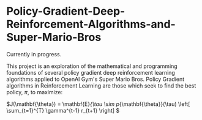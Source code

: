 # Policy-Gradient-Deep-Reinforcement-Algorithms-and-Super-Mario-Bros
Currently in progress.

This project is an exploration of the mathematical and programming foundations of several policy gradient deep reinforcement learning algorithms applied to OpenAI Gym's Super Mario Bros. Policy Gradient algorithms in Reinforcement Learning are those which seek to find the best policy, $\pi$, to maximize:

$J(\mathbf{\theta}) = \mathbf{E}_{\tau \sim p_{\mathbf{\theta}}(\tau) \left[ \sum_{t=1}^{T} \gamma^{t-1} r_{t+1} \right] $

